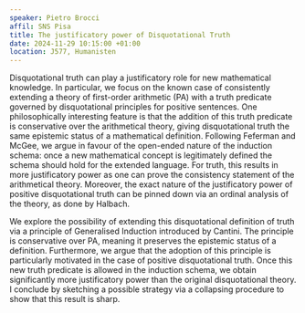 ```yaml
---
speaker: Pietro Brocci
affil: SNS Pisa
title: The justificatory power of Disquotational Truth
date: 2024-11-29 10:15:00 +01:00
location: J577, Humanisten
---
```

Disquotational truth can play a justificatory role for new mathematical knowledge. In particular, we focus on the known case of consistently extending a theory of first-order arithmetic (PA)
with a truth predicate governed by disquotational principles for positive sentences. One philosophically interesting feature is that the
addition of this truth predicate is conservative over the arithmetical theory, giving disquotational truth the same epistemic status of a mathematical definition.
Following Feferman and McGee, we argue in favour of the open-ended nature of the induction schema: once a new
mathematical concept is legitimately defined the schema should hold for the extended language. For truth, this results in more justificatory power as one can prove the consistency statement of the arithmetical theory.
Moreover, the exact nature of the justificatory power of positive disquotational truth can be pinned down via an ordinal analysis of the theory, as done by Halbach.

We explore the possibility of extending this disquotational definition of truth via a principle of Generalised Induction introduced by Cantini. The principle is conservative
over PA, meaning it preserves the epistemic status of a definition. Furthermore, we argue that the adoption of this principle is particularly motivated in the case of positive disquotational truth. Once this new truth predicate is allowed in the induction schema, we obtain significantly more justificatory power than the original disquotational theory. I conclude by sketching a possible
strategy via a collapsing procedure to show that this result is sharp. 